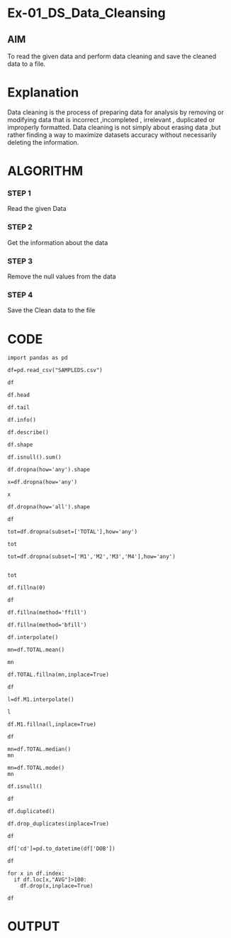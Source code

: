 # Ex-01_DS_Data_Cleansing


## AIM
To read the given data and perform data cleaning and save the cleaned data to a file. 

# Explanation
Data cleaning is the process of preparing data for analysis by removing or modifying data that is incorrect ,incompleted , irrelevant , duplicated or improperly formatted. 
Data cleaning is not simply about erasing data ,but rather finding a way to maximize datasets accuracy without necessarily deleting the information. 

# ALGORITHM
### STEP 1
Read the given Data
### STEP 2
Get the information about the data
### STEP 3
Remove the null values from the data
### STEP 4
Save the Clean data to the file

# CODE
```
import pandas as pd

df=pd.read_csv("SAMPLEDS.csv")

df

df.head

df.tail

df.info()

df.describe()

df.shape

df.isnull().sum()

df.dropna(how='any').shape

x=df.dropna(how='any')

x

df.dropna(how='all').shape

df

tot=df.dropna(subset=['TOTAL'],how='any')

tot

tot=df.dropna(subset=['M1','M2','M3','M4'],how='any')


tot

df.fillna(0)

df

df.fillna(method='ffill')

df.fillna(method='bfill')

df.interpolate()

mn=df.TOTAL.mean()

mn

df.TOTAL.fillna(mn,inplace=True)

df

l=df.M1.interpolate()

l

df.M1.fillna(l,inplace=True)

df

mn=df.TOTAL.median()
mn

mn=df.TOTAL.mode()
mn

df.isnull()

df

df.duplicated()

df.drop_duplicates(inplace=True)

df

df['cd']=pd.to_datetime(df['DOB'])

df

for x in df.index:
  if df.loc[x,"AVG"]>100:
    df.drop(x,inplace=True)

df
```
# OUTPUT
